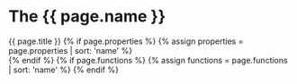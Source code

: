 # The {{ page.name }}
{{ page.title }}
{% if page.properties %}
{% assign properties = page.properties | sort: 'name' %}  
{% endif %}
{% if page.functions %}
{% assign functions = page.functions | sort: 'name' %}
{% endif %}
